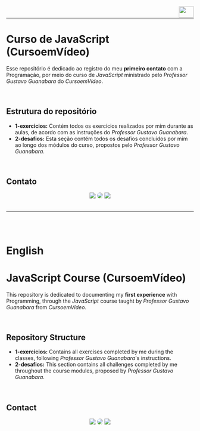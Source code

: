 ### [<img align="right" height="30" width="40" src="https://upload.wikimedia.org/wikipedia/en/thumb/a/ae/Flag_of_the_United_Kingdom.svg/1280px-Flag_of_the_United_Kingdom.svg.png" />](#english)
</br>

---

# Curso de JavaScript (CursoemVídeo)

Esse repositório é dedicado ao registro do meu **primeiro contato** com a Programação, por meio do curso de _JavaScript_ ministrado pelo _Professor Gustavo Guanabara_ do _CursoemVídeo_.

</br>

## Estrutura do repositório

- **1-exercicios:** Contém todos os exercícios realizados por mim durante as aulas, de acordo com as instruções do _Professor Gustavo Guanabara_.
- **2-desafios:** Esta seção contém todos os desafios concluídos por mim ao longo dos módulos do curso, propostos pelo _Professor Gustavo Guanabara_.
  
</br>

## Contato

<div align="center"> 
<a href = "mailto:alanisquintana.dev@gmail.com"> <img src="https://img.shields.io/badge/-Gmail-%23333?style=for-the-badge&logo=gmail&color=red&logoColor=white" target="_blank"></a>
<a href="https://www.linkedin.com/in/alanis-quintana/" target="_blank"><img src="https://img.shields.io/badge/-LinkedIn-%230077B5?style=for-the-badge&logo=linkedin&logoColor=white&labelColor=0077B5&logoWidth=20&logoHeight=20" style="border-radius: 30px" target="_blank"></a>
<a href="https://instagram.com/devalanisquintana/" target="_blank"><img src="https://img.shields.io/badge/-Instagram-%23E4405F?style=for-the-badge&logo=instagram&logoColor=white"></a>
</div>

</br>

---

</br>
</br>

# English

# JavaScript Course (CursoemVídeo)

This repository is dedicated to documenting my **first experience** with Programming, through the _JavaScript_ course taught by _Professor Gustavo Guanabara_ from _CursoemVídeo_.

</br>

## Repository Structure

- **1-exercicios:** Contains all exercises completed by me during the classes, following _Professor Gustavo Guanabara_'s instructions.
- **2-desafios:** This section contains all challenges completed by me throughout the course modules, proposed by _Professor Gustavo Guanabara_.

</br>

## Contact

<div align="center"> 
<a href = "mailto:alanisquintana.dev@gmail.com"> <img src="https://img.shields.io/badge/-Gmail-%23333?style=for-the-badge&logo=gmail&color=red&logoColor=white" target="_blank"></a>
<a href="https://www.linkedin.com/in/alanis-quintana/" target="_blank"><img src="https://img.shields.io/badge/-LinkedIn-%230077B5?style=for-the-badge&logo=linkedin&logoColor=white&labelColor=0077B5&logoWidth=20&logoHeight=20" style="border-radius: 30px" target="_blank"></a>
<a href="https://instagram.com/devalanisquintana/" target="_blank"><img src="https://img.shields.io/badge/-Instagram-%23E4405F?style=for-the-badge&logo=instagram&logoColor=white"></a>
</div>
  
</br>
